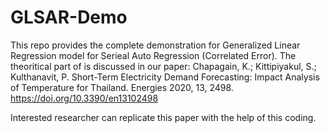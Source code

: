 # GLSAR-Demo

This repo provides the complete demonstration for Generalized Linear Regression model for Serieal Auto Regression (Correlated Error). The theoritical part of is discussed in our paper:
Chapagain, K.; Kittipiyakul, S.; Kulthanavit, P. Short-Term Electricity Demand Forecasting: Impact Analysis of Temperature for Thailand. Energies 2020, 13, 2498. https://doi.org/10.3390/en13102498

Interested researcher can replicate this paper with the help of this coding.
